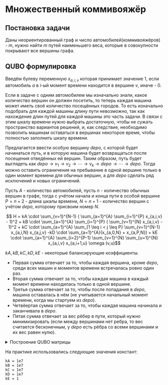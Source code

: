 # Множественный коммивояжёр
## Постановка задачи
Даны неориентированный граф и число автомобилей(коммивояжёров) - $m$, нужно найти $m$ путей наименьшего веса, которые в совокупности покрывают все вершины графа.
## QUBO формулировка
Введём булеву переменную $x_{a,i,v}$ которая принимает значение $1$, если автомобиль $a$ в $i$-ый момент времени находится в вершине $v$, иначе - $0$.

Если в задаче с одним автомобилем мы изначально знали, какое количество вершин он должен посетить, то теперь каждая машина может иметь своё количество посещённых городов. То есть изначально подобрать для каждой машины длину пути невозможно, так как нахождение длин путей для каждой машины это часть задачи. В связи с этим шкалу времени нужно выбрать достаточную, чтобы не сужать пространство вариантов решений, и, как следствие, необходимо позволить машинам оставаться в вершинах некоторое время, чтобы полностью заполнить шкалу времени. 

Предлагается ввести особую вершину $depo$, с которой будет начинаться путь, и в которую машина будет возвращаться после посещения отведённых ей вершин. Таким образом, путь будет выглядеть как $depo\rightarrow v_1\rightarrow v_2\rightarrow \cdots \rightarrow v_k \rightarrow depo\rightarrow \cdots \rightarrow depo$. Тогда можно оставить ограничения на пребывание в одной вершине только в один момент времени для обычных вершин, а для $depo$ сделать ряд исключений и новых ограничений.

Пусть $A$ - количество автомобилей, пусть $n$ - количество обычных вершин в графе, тогда с учётом начала и конца пути в особой вершине $P = n + 2$ - длина шкалы времени, $N = n + 1$ - количество вершин с учётом $depo$, которому присвоим номер $N$.

$$ H = kA \cdot \sum_{v=1}^{N-1} ( \sum_{a=1}^{A} \sum_{i=1}^{P} x_{a,i,v} - 1)^2 + kB \cdot \sum_{a=1}^{A} \sum_{i=1}^{P} ( \sum_{v=1}^{N} x_{a,i,v} - 1)^2 + kC \cdot \sum_{a=1}^{A} \sum_{1 \leq i < j \leq P} \sum_{v=1}^{N-1} x_{a,i,N} x_{a,j,v} -kD \cdot \sum_{a=1}^{A}(x_{a,0,N} + x_{a,P,N}) + kE \cdot \sum_{a=1}^{A} \sum_{i=2}^{P-1} \sum_{v=1}^{N} \sum_{u=1}^{N} x_{a,i,v} x_{a,i+1,u} \omega (v,u)$$

$kA, kB, kC, kD, kE$ - некоторые балансирующие коэффициенты.

* Первая сумма отвечает за то, чтобы каждая вершина, кроме $depo$, среди всех машин и моментов времени встречалась ровно один раз.
* Вторая сумма отвечает за то, чтобы каждая машина в каждый момент времени находилась только в одной вершине.
* Третья сумма отвечает за то, чтобы после попадания в $depo$, машина оставалась в нём (не учитывается начальный момент времени, когда мы стартуем из $depo$).
* Четвёертая сумма отвечает за то, чтобы каждая машина начинала и заканчивала в $depo$.
* Пятая сумма отвечает за вес рёбер в пути, который нужно минимизировать (если между вершинами нет ребра, то вес считается бесконечным, у $depo$ есть рёбра со всеми вершинами и их вес равен нулю).

<details>
<summary> 
  Построение QUBO матрицы
</summary>

```
def MakeQuboPolyTSP(graph, autos):
    amount_of_vertexes = len(graph)       # amount_of_vertexes = N
    dimentions = autos * amount_of_vertexes * (amount_of_vertexes + 1)
    qubo = [[0] * dimentions for i in range(dimentions)]

    for a1 in range(0, autos):     # x_a_i_v auto, time, vertex
        for a2 in range(0, autos):
            for i in range(0, amount_of_vertexes + 1):
                for j in range(0, amount_of_vertexes + 1):
                    for v in range(0, amount_of_vertexes):
                        for u in range(0, amount_of_vertexes):
                            row = a1 * (amount_of_vertexes + 1) * amount_of_vertexes + i * amount_of_vertexes + v
                            column = a2 * (amount_of_vertexes + 1) * amount_of_vertexes + j * amount_of_vertexes + u
                            if (row == column) :
                                if ((i == 0 and v == amount_of_vertexes - 1) or (i == amount_of_vertexes and v == amount_of_vertexes - 1)) :
                                    qubo[row][column] -= kD         # Четвёртая сумма
                                if (v != amount_of_vertexes - 1) :
                                    qubo[row][column] += -kA -kB    # линейное слагаемое с обычной вершиной
                                else:
                                    qubo[row][column] += -kB        # линейное слагаемое с депо 
                            else :
                                if (v == u and v != amount_of_vertexes - 1) :
                                    qubo[row][column] += 2*kA               # Квадратичное слагаемое из первой суммы
                                if (a1 == a2 and i == j and v != u):
                                    qubo[row][column] += 2*kB               # Квадратичное слагаемое из второй суммы
                                if (a1 == a2 and (j > i and v == amount_of_vertexes - 1 and u != amount_of_vertexes - 1 and i != 0) or (i > j == 1 and u == amount_of_vertexes - 1 and v != amount_of_vertexes - 1 and j!= 0)) :
                                    qubo[row][column] += kC                  # Третья сумма
                                if (a1 == a2 and abs(i - j) == 1) :
                                    qubo[row][column] += kE * graph[u][v]    # Пятая сумма
```                                    
  
</details>

На практике использовались следующие значения констант:
```
kA = 1e7
kB = 1e7
kC = 1e7
kD = 1e7
kE = 1
```
